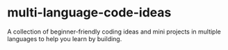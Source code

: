 # multi-language-code-ideas
 A collection of beginner-friendly coding ideas and mini projects in multiple languages to help you learn by building.
